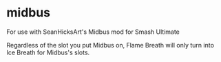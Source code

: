 # midbus
 For use with SeanHicksArt's Midbus mod for Smash Ultimate

Regardless of the slot you put Midbus on, Flame Breath will only turn into Ice Breath for Midbus's slots.